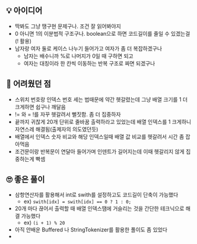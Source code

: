 ## 💡 아이디어
- 딱봐도 그냥 땡구현 문제구나. 조건 잘 읽어봐야지
- 0 아니면 1의 이분법적 구조구나. boolean으로 하면 코드길이를 줄일 수 있겠는걸(! 활용)
- 남자랑 여자 둘로 케이스 나누기 들어가고 여자가 좀 더 복잡하겠구나
  - 남자는 배수니까 %로 나머지가 0일 때 구하면 되고
  - 여자는 대칭이라 한 칸씩 이동하는 반복 구조로 짜면 되겠구나

## 🧠 어려웠던 점
- 스위치 번호랑 인덱스 번호 세는 법때문에 약간 헷갈렸는데 그냥 배열 크기를 1 더 크게하면 쉽구나 깨달음
- != 와 = !를 자꾸 헷갈려서 뻘짓함. 좀 더 집중하자
- 끝까지 귀찮게 20개 단위로 줄바꿈 출력하라고 있었는데 배열 인덱스를 1 크게하니 자연스레 해결됨(출제자의 의도였던듯)
- 배열에서 인덱스 숫자 비교와 해당 인덱스일때 배열 값 비교를 헷갈려서 시간 좀 잡아먹음
- 조건문이랑 반복문이 연달아 들어가며 인덴트가 길어지는데 이때 헷갈리지 않게 집중하는게 빡셈

## 🙄 좋은 풀이
- 삼항연산자를 활용해서 int로 swith를 설정하고도 코드길이 단축이 가능했다
  - ex) `swith[idx] = swith[idx] == 0 ? 1 : 0;`
- 20개 마다 끊어서 출력할 때 배열 인덱스땜에 거슬리는 것을 간단한 테크닉으로 해결 가능했다
  - ex) `(i + 1) % 20`
- 아직 안배운 Buffered 나 StringTokenizer를 활용한 풀이도 좀 있었다
- 